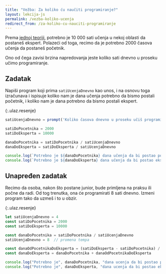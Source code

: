 ```yaml
---
title: "Vežba: Za koliko ću naučiti programiranje?"
layout: lekcija-js
permalink: /vezba-koliko-ucenja
redirect_from: /za-koliko-cu-nauciti-programiranje
---
```


Prema [jednoj teoriji](https://en.wikipedia.org/wiki/Outliers_(book)), potrebno je 10 000 sati učenja u nekoj oblasti da postaneš ekspert. Polazeći od toga, recimo da je potrebno 2000 časova učenja da postaneš početnik.

Ono od čega zavisi brzina napredovanja jeste koliko sati dnevno u proseku učimo programiranje.

## Zadatak

Napiši program koji prima `satiUcenjaDnevno` kao unos, i na osnovu toga izračunava i ispisuje koliko nam je dana učenja potrebno da bismo postali početnik, i koliko nam je dana potrebno da bismo postali ekspert.

{:.ulaz.resenje}
```js
satiUcenjaDnevno = prompt('Koliko časova dnevno u proseku učiš programiranje?')

satiDoPocetnika = 2000
satiDoEksperta = 10000

danaDoPocetnika = satiDoPocetnika / satiUcenjaDnevno
danaDoEksperta = satiDoEksperta / satiUcenjaDnevno

console.log(`Potrebno je ${danaDoPocetnika} dana učenja da bi postao početnik.`)
console.log(`Potrebno je ${danaDoEksperta} dana učenja da bi postao ekspert.`)

```

## Unapređen zadatak

Recimo da osoba, nakon što postane junior, bude primljena na praksu ili počne da radi. Od tog trenutka, ona će programirati 8 sati dnevno. Izmeni program tako da uzmeš i to u obzir.

{:.ulaz.resenje}
```js
let satiUcenjaDnevno = 4
const satiDoPocetnika = 2000
const satiDoEksperta = 10000

const danaDoPocetnika = satiDoPocetnika / satiUcenjaDnevno
satiUcenjaDnevno = 8  // promena tempa

const danaOdPocetnikaDoEksperta = (satiDoEksperta - satiDoPocetnika) / satiUcenjaDnevno
const danaDoEksperta = danaDoPocetnika + danaOdPocetnikaDoEksperta

console.log("Potrebno je", danaDoPocetnika, "dana ucenja da bi postao pocetnik.")
console.log("Potrebno je", danaDoEksperta, "dana ucenja da bi postao ekspert.")

```

